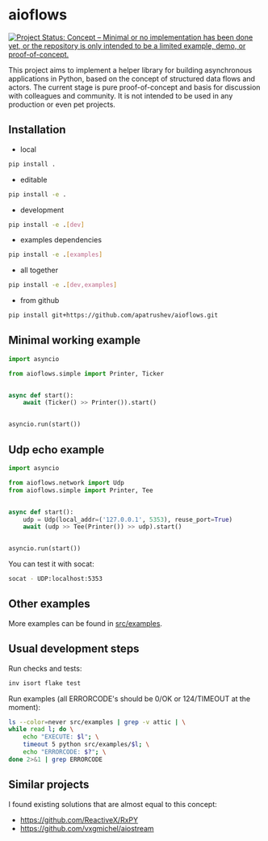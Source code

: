# aioflows
[![Project Status: Concept – Minimal or no implementation has been done yet, or the repository is only intended to be a limited example, demo, or proof-of-concept.](https://www.repostatus.org/badges/latest/concept.svg)](https://www.repostatus.org/#concept)

This project aims to implement a helper library for building asynchronous applications in Python, based on the concept of structured data flows and actors. The current stage is pure proof-of-concept and basis for discussion with colleagues and community. It is not intended to be used in any production or even pet projects.

## Installation
 - local
```bash
pip install .
```

 - editable
```bash
pip install -e .
```

 - development
```bash
pip install -e .[dev]
```

 - examples dependencies
```bash
pip install -e .[examples]
```

 - all together
```bash
pip install -e .[dev,examples]
```

 - from github
```bash
pip install git+https://github.com/apatrushev/aioflows.git
```

## Minimal working example
```python
import asyncio

from aioflows.simple import Printer, Ticker


async def start():
    await (Ticker() >> Printer()).start()


asyncio.run(start())
```

## Udp echo example
```python
import asyncio

from aioflows.network import Udp
from aioflows.simple import Printer, Tee


async def start():
    udp = Udp(local_addr=('127.0.0.1', 5353), reuse_port=True)
    await (udp >> Tee(Printer()) >> udp).start()


asyncio.run(start())
```

You can test it with socat:
```bash
socat - UDP:localhost:5353
```

## Other examples
More examples can be found in [src/examples](https://github.com/apatrushev/aioflows/tree/master/src/examples).

## Usual development steps
Run checks and tests:
```bash
inv isort flake test
```

Run examples (all ERRORCODE's should be 0/OK or 124/TIMEOUT at the moment):
```bash
ls --color=never src/examples | grep -v attic | \
while read l; do \
    echo "EXECUTE: $l"; \
    timeout 5 python src/examples/$l; \
    echo "ERRORCODE: $?"; \
done 2>&1 | grep ERRORCODE
```

## Similar projects
I found existing solutions that are almost equal to this concept:
 - https://github.com/ReactiveX/RxPY
 - https://github.com/vxgmichel/aiostream
